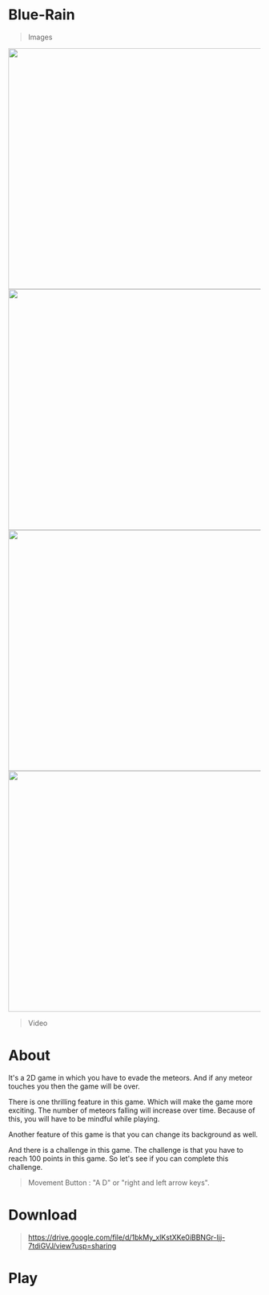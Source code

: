 # Blue-Rain

> Images
<img src="https://user-images.githubusercontent.com/97245841/191328408-63689de6-9ea5-44dd-89ea-3585e2f1b0f8.jpg" width="720" height="480" />
<img src="https://user-images.githubusercontent.com/97245841/191328431-ebee53c8-67b6-4061-a15c-73781ea52fc0.jpg" width="720" height="480" />
<img src="https://user-images.githubusercontent.com/97245841/191328438-43f78e38-e5ff-48c3-9cbe-6b3c4dedf756.jpg" width="720" height="480" />
<img src="https://user-images.githubusercontent.com/97245841/191328446-80e87e3f-1392-4cb4-91d7-a795be6360b2.jpg" width="720" height="480" />

> Video

# About

It's a 2D game in which you have to evade the meteors. And if any meteor touches you then the game will be over.

There is one thrilling feature in this game. Which will make the game more exciting. The number of meteors falling will increase over time. Because of this, you will have to be mindful while playing.

Another feature of this game is that you can change its background as well.

And there is a challenge in this game. The challenge is that you have to reach 100 points in this game. So let's see if you can complete this challenge.

> Movement 
Button : "A D" or "right and left arrow keys".

# Download
> https://drive.google.com/file/d/1bkMy_xlKstXKe0iBBNGr-Ijj-7tdiGVJ/view?usp=sharing
# Play
